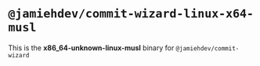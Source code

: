 # `@jamiehdev/commit-wizard-linux-x64-musl`

This is the **x86_64-unknown-linux-musl** binary for `@jamiehdev/commit-wizard`
